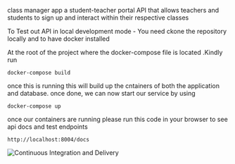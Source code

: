  class manager app
 a student-teacher portal API that allows teachers and students to sign up and interact within their respective classes

To Test out API in local development mode - You need ckone the repository locally and  to have docker installed 

At the root of the project where the docker-compose file is located .Kindly run 

``` docker-compose build ```

once this is running this will build up the cntainers of both the application and database. once done, we can now start our service by using

``` docker-compose up ```

once our containers are running please run this code in your browser to see api docs and test endpoints 

``` http://localhost:8004/docs ```



![Continuous Integration and Delivery](https://github.com/6ogunt48/class_manager/actions/workflows/main.yml/badge.svg?branch=main)
